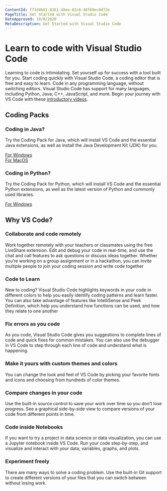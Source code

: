 ```yaml
---
ContentId: f71d4b81-8361-48ee-82c0-48f69ec0d72e
PageTitle: Get Started with Visual Studio Code
DateApproved: 10/8/2020
MetaDescription: Get Started with Visual Studio Code
---
```

# Learn to code with Visual Studio Code

Learning to code is intimidating. Set yourself up for success with a tool built for you. Start coding quickly with Visual Studio Code, a coding editor that is free and easy to learn. Code in any programming language, without switching editors. Visual Studio Code has support for many languages, including Python, Java, C++, JavaScript, and more. Begin your journey with VS Code with these [introductory videos](https://www.youtube.com/watch?v=Uvf2FVS1F8k&list=PLj6YeMhvp2S4oEV_bT1Uk3oXfpvGW6Xqy).

## Coding Packs

### Coding in Java?

Try the Coding Pack for Java, which will install VS Code and the essential Java extensions, as well as install the Java Development Kit (JDK) for you.

[For Windows](https://aka.ms/vscode-java-installer-win) \
[For MacOS](https://aka.ms/vscode-java-installer-mac)

### Coding in Python?

Try the Coding Pack for Python, which will install VS Code and the essential Python extensions, as well as the latest version of Python and commonly used libraries.

[For Windows](https://aka.ms/coding-pack-for-python-win)


## Why VS Code?

### Collaborate and code remotely
Work together remotely with your teachers or classmates using the free LiveShare extension. Edit and debug your code in real-time, and use the chat and call features to ask questions or discuss ideas together. Whether you’re working on a group assignment or in a hackathon, you can invite multiple people to join your coding session and write code together

### Code to Learn
New to coding? Visual Studio Code highlights keywords in your code in different colors to help you easily identify coding patterns and learn faster. You can also take advantage of features like IntelliSense and Peek Definition, which help you understand how functions can be used, and how they relate to one another


### Fix errors as you code
As you code, Visual Studio Code gives you suggestions to complete lines of code and quick fixes for common mistakes. You can also use the debugger in VS Code to step through each line of code and understand what is happening.


### Make it yours with custom themes and colors
You can change the look and feel of VS Code by picking your favorite fonts and icons and choosing from hundreds of color themes.

### Compare changes in your code
Use the built-in source control to save your work over time so you don’t lose progress. See a graphical side-by-side view to compare versions of your code from different points in time.

### Code inside Notebooks
If you want to try a project in data science or data visualization, you can use a Jupyter notebook inside VS Code. Run your code step-by-step, and visualize and interact with your data, variables, graphs, and plots.

### Experiment freely
There are many ways to solve a coding problem. Use the built-in Git support to create different versions of your files that you can switch between without losing work.